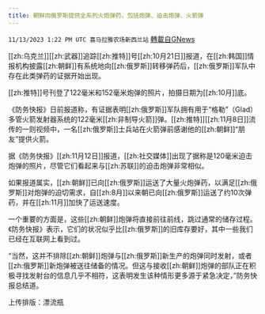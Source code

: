 ```yaml
---
title: 朝鲜向俄罗斯提供全系列火炮弹药，包括炮弹、迫击炮弹、火箭弹
---
```

`11/13/2023 1:22 PM UTC 喜马拉雅农场新西兰站` [轉載自GNews](https://gnews.org/articles/1971021)

[[zh:乌克兰]][[zh:武器]]追踪[[zh:推特]]号[[zh:10月21日]]报道，在[[zh:韩国]]情报机构披露[[zh:朝鲜]]有系统地向[[zh:俄罗斯]]转移弹药后，[[zh:俄罗斯]]军队中存在此类弹药的证据开始出现。

[[zh:推特]]号刊登了122毫米和152毫米炮弹的照片，拍摄日期为[[zh:10月]]底。

《防务快报》日前报道称，有证据表明[[zh:俄罗斯]]军队拥有用于“格勒”（Glad）多管火箭发射器系统的122毫米[[zh:非制导火箭]]弹。[[zh:推特]][[zh:11月8日]]流传的一则视频中，一名[[zh:俄罗斯]]士兵站在火箭弹前感谢他的[[zh:朝鲜]]“朋友”提供火箭。

据《防务快报》[[zh:11月12日]]报道，[[zh:社交媒体]]出现了据称是120毫米迫击炮弹的照片，尽管它们看起来与[[zh:苏联]]的迫击炮弹非常相似。

如果报道属实，[[zh:朝鲜]]已向[[zh:俄罗斯]]运送了大量火炮弹药，以满足[[zh:俄罗斯]]对炮弹的迫切需求，自[[zh:8月]]以来朝已向[[zh:俄罗斯]]运送了约10次弹药，并在[[zh:11月]]加快了运送速度。

一个重要的方面是，这些[[zh:朝鲜]]炮弹将直接前往前线，跳过通常的储存过程。《防务快报》表示，它们的状况似乎比[[zh:俄罗斯]]的旧库存要好，其中一些我们已经在互联网上看到过。

“当然，这并不排除[[zh:朝鲜]]炮弹与[[zh:俄罗斯]]新生产的炮弹同时发射，或者[[zh:俄罗斯]]新炮弹被送往储备的情况。但这与接收[[zh:朝鲜]]炮弹的部队正在积极寻找发射台的信息几乎不相符，这表明发生该种情形更多源于紧急决定，”防务快报总结道。

上传排版：漂流瓶
